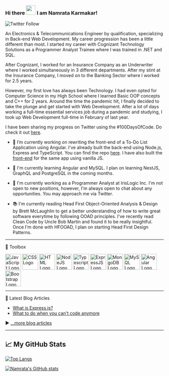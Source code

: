 ### Hi there <img src="https://raw.githubusercontent.com/MartinHeinz/MartinHeinz/master/wave.gif" width="30px"> I am Namrata Karmakar!

![Twitter Follow](https://img.shields.io/twitter/follow/knamrata23?style=social)

An Electronics & Telecommunications Engineer by qualification, specializing in Back-end Web Development. My career progression has been a little different than most. I started my career with Cognizant Technology Solutions as a Programmer Analyst Trainee where I was trained in .NET and SQL. 

After Cognizant, I worked for an Insurance Company as an Underwriter where I worked simultaneously in 3 different departments. After my stint at the Insurance Company, I moved on to the Banking Sector where I worked for 2.5 years. 

However, my first love has always been Technology. I had even opted for Computer Science in my High School where I learned Basic OOP concepts and C++ for 2 years. Around the time the pandemic hit, I finally decided to take the plunge and get started with Web Development. After a lot of days working a full-time essential services job during a pandemic and studying, I took up Web Development full-time in February of last year. 

I have been sharing my progress on Twitter using the #100DaysOfCode. Do check it out [here](https://twitter.com/knamrata23).

- 🔭 I’m currently working on rewriting the front-end of a To-Do List Application using Angular. I've already built the back-end using Node.js, Express and TypeScript. You can find the repo [here](https://github.com/namrata-karmakar/todo-ts-tdd). I have also built the [front-end](https://github.com/namrata-karmakar/todo-vanilla-ui) for the same app using vanilla JS.

- 🌱 I'm currently learning Angular and MySQL. I plan on learning NestJS, GraphQL and PostgreSQL in the coming months. 

- 💼 I'm currently working as a Programmer Analyst at IrisLogic Inc. I'm not open to new positions, however, I'm always open to chat about any opportunities. You may approach me via Twitter.

- 📚 I'm currently reading Head First Object-Oriented Analysis & Design by Brett McLaughlin to get a better understanding of how to write great software everytime by following OOAD principles. I've recently read Clean Code by Uncle Bob Martin and found it to be really insightful. Once I'm done with HFOOAD, I plan on starting Head First Design Patterns.

---

🧰 Toolbox

<img src="http://cdn.worldvectorlogo.com/logos/javascript-2.svg" alt="JavaScript Logo" width="50" height="50"/> <img src="https://cdn.worldvectorlogo.com/logos/css3.svg" alt="CSS Logo" width="50" height="50"/> <img src="https://cdn.worldvectorlogo.com/logos/html5.svg" alt="HTML Logo" width="50" height="50"/> <img src="https://cdn.worldvectorlogo.com/logos/nodejs.svg" alt="NodeJS Logo" width="50" height="50"/> <img src="https://cdn.worldvectorlogo.com/logos/typescript.svg" alt="Typescript Logo" width="50" height="50"/> <img src="https://cdn.worldvectorlogo.com/logos/express-109.svg" alt="ExpressJS Logo" width="50" height="50"/> <img src="https://cdn.worldvectorlogo.com/logos/mongodb.svg" alt="MongoDB Logo" width="50" height="50"/> <img src="https://cdn.worldvectorlogo.com/logos/mysql-4.svg" alt="MySQL Logo" width="50" height="50"/> <img src="https://cdn.worldvectorlogo.com/logos/angular-icon-1.svg" alt="Angular Logo" width="50" height="50"/> <img src="https://cdn.worldvectorlogo.com/logos/bootstrap-5.svg" alt="Bootstrap Logo" width="50" height="50"/> 

---

📘 Latest Blog Articles

<!-- BLOG-POST-LIST:START -->
- [What is Express.js?](https://namratakarmakar.hashnode.dev/what-is-expressjs)
- [What to do when you can&#39;t code anymore](https://namratakarmakar.hashnode.dev/what-to-do-when-you-cant-code-anymore)
<!-- BLOG-POST-LIST:END -->

▶ [...more blog articles](https://namratakarmakar.hashnode.dev/)

---

## &#x1f4c8; My GitHub Stats

[![Top Langs](https://github-readme-stats.vercel.app/api/top-langs/?username=namrata-karmakar&hide=html,css&theme=radical)](https://github.com/anuraghazra/github-readme-stats)

[![Namrata's GitHub stats](https://github-readme-stats.vercel.app/api?username=namrata-karmakar&theme=radical)](https://github.com/anuraghazra/github-readme-stats)



<!--
**namrata-karmakar/namrata-karmakar** is a ✨ _special_ ✨ repository because its `README.md` (this file) appears on your GitHub profile.

Here are some ideas to get you started:

- 🔭 I’m currently working on ...
- 🌱 I’m currently learning ...
- 👯 I’m looking to collaborate on ...
- 🤔 I’m looking for help with ...
- 💬 Ask me about ...
- 📫 How to reach me: ...
- 😄 Pronouns: ...
- ⚡ Fun fact: ...
-->
